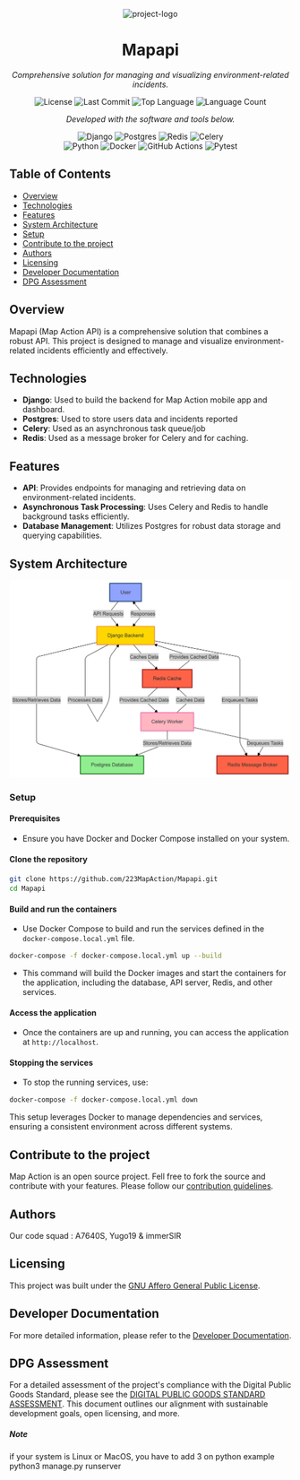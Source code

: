 <p align="center">
	
  <img src="https://dashboard.map-action.com/static/media/logo.ff03b7a9.png" width="100" alt="project-logo">
</p>
<p align="center">
    <h1 align="center">Mapapi</h1>
</p>
<p align="center">
    <em>Comprehensive solution for managing and visualizing environment-related incidents.</em>
</p>
<p align="center">
	<img src="https://img.shields.io/github/license/223MapAction/Model_deploy?style=flat-square&amp;logo=opensourceinitiative&amp;logoColor=white&amp;color=0080ff" alt="License">
	<img src="https://img.shields.io/github/last-commit/223MapAction/Mapapi?style=flat-square&amp;logo=git&amp;logoColor=white&amp;color=0080ff" alt="Last Commit">
	<img src="https://img.shields.io/github/languages/top/223MapAction/Mapapi?style=flat-square&amp;color=0080ff" alt="Top Language">
	<img src="https://img.shields.io/github/languages/count/223MapAction/Mapapi?style=flat-square&amp;color=0080ff" alt="Language Count">
</p>
<p align="center">
		<em>Developed with the software and tools below.</em>
</p>
<p align="center">
	<img src="https://img.shields.io/badge/Django-092E20.svg?style=flat-square&amp;logo=Django&amp;logoColor=white" alt="Django">
	<img src="https://img.shields.io/badge/Postgres-336791.svg?style=flat-square&amp;logo=PostgreSQL&amp;logoColor=white" alt="Postgres">
	<img src="https://img.shields.io/badge/Redis-DC382D.svg?style=flat-square&amp;logo=Redis&amp;logoColor=white" alt="Redis">
	<img src="https://img.shields.io/badge/Celery-37814A.svg?style=flat-square&amp;logo=Celery&amp;logoColor=white" alt="Celery">
	<br>
	<img src="https://img.shields.io/badge/Python-3776AB.svg?style=flat-square&amp;logo=Python&amp;logoColor=white" alt="Python">
	<img src="https://img.shields.io/badge/Docker-2496ED.svg?style=flat-square&amp;logo=Docker&amp;logoColor=white" alt="Docker">
	<img src="https://img.shields.io/badge/GitHub%20Actions-2088FF.svg?style=flat-square&amp;logo=GitHub-Actions&amp;logoColor=white" alt="GitHub Actions">
	<img src="https://img.shields.io/badge/Pytest-0A9EDC.svg?style=flat-square&amp;logo=Pytest&amp;logoColor=white" alt="Pytest">
</p>

## Table of Contents

-   [Overview](#overview)
-   [Technologies](#technologies)
-   [Features](#features)
-   [System Architecture](#system-architecture)
-   [Setup](#setup)
-   [Contribute to the project](#contribute-to-the-project)
-   [Authors](#authors)
-   [Licensing](#licensing)
-   [Developer Documentation](#developer-documentation)
-   [DPG Assessment](#dpg-assessment)

## Overview

Mapapi (Map Action API) is a comprehensive solution that combines a robust API. This project is designed to manage and visualize environment-related incidents efficiently and effectively.

## Technologies

-   **Django**: Used to build the backend for Map Action mobile app and dashboard.
-   **Postgres**: Used to store users data and incidents reported
-   **Celery**: Used as an asynchronous task queue/job
-   **Redis**: Used as a message broker for Celery and for caching.

## Features

-   **API**: Provides endpoints for managing and retrieving data on environment-related incidents.
-   **Asynchronous Task Processing**: Uses Celery and Redis to handle background tasks efficiently.
-   **Database Management**: Utilizes Postgres for robust data storage and querying capabilities.

## System Architecture

![System Architecture Diagram](system_arch.png)

### Setup

#### Prerequisites

-   Ensure you have Docker and Docker Compose installed on your system.

#### Clone the repository

```bash
git clone https://github.com/223MapAction/Mapapi.git
cd Mapapi
```

#### Build and run the containers

-   Use Docker Compose to build and run the services defined in the `docker-compose.local.yml` file.

```bash
docker-compose -f docker-compose.local.yml up --build
```

-   This command will build the Docker images and start the containers for the application, including the database, API server, Redis, and other services.

#### Access the application

-   Once the containers are up and running, you can access the application at `http://localhost`.

#### Stopping the services

-   To stop the running services, use:

```bash
docker-compose -f docker-compose.local.yml down
```

This setup leverages Docker to manage dependencies and services, ensuring a consistent environment across different systems.

## Contribute to the project

Map Action is an open source project. Fell free to fork the source and contribute with your features. Please follow our [contribution guidelines](CONTRIBUTING.md).

## Authors

Our code squad : A7640S, Yugo19 & immerSIR

## Licensing

This project was built under the [GNU Affero General Public License](LICENSE).

## Developer Documentation

For more detailed information, please refer to the [Developer Documentation](https://223mapaction.github.io/Mapapi/).

## DPG Assessment

For a detailed assessment of the project's compliance with the Digital Public Goods Standard, please see the [DIGITAL PUBLIC GOODS STANDARD ASSESSMENT](DPG_ASSESSMENT.md). This document outlines our alignment with sustainable development goals, open licensing, and more.

##### Note

if your system is Linux or MacOS,
you have to add 3 on python
example python3 manage.py runserver
